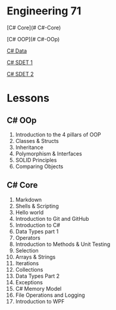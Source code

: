 # Engineering 71

[C# Core](# C#-Core)

[C# OOP](# C#-OOp)

[C# Data]()

[C# SDET 1]()

[C# SDET 2]()

# Lessons

## C# OOp

1. Introduction to the 4 pillars of OOP
2. Classes & Structs
3. Inheritance
4. Polymorphism & Interfaces
5. SOLID Principles
6. Comparing Objects

## C# Core

1. Markdown
2. Shells & Scripting
3. Hello world
4. Introduction to Git and GitHub
5. Introduction to C#
6. Data Types part 1
7. Operators
8. Introduction to Methods & Unit Testing
9. Selection
10. Arrays & Strings
11. Iterations
12. Collections
13. Data Types Part 2
14. Exceptions
15. C# Memory Model
16. File Operations and Logging
17. Introduction to WPF

